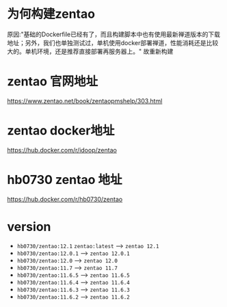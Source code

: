 # 为何构建zentao
原因:"基础的Dockerfile已经有了，而且构建脚本中也有使用最新禅道版本的下载地址；另外，我们也单独测试过，单机使用docker部署禅道，性能消耗还是比较大的。单机环境，还是推荐直接部署再服务器上。"
故重新构建
# zentao 官网地址
<https://www.zentao.net/book/zentaopmshelp/303.html>
# zentao docker地址
<https://hub.docker.com/r/idoop/zentao>
# hb0730 zentao 地址
<https://hub.docker.com/r/hb0730/zentao>

# version
 + `hb0730/zentao:12.1` `zentao:latest` --> `zentao 12.1`
 + `hb0730/zentao:12.0.1` --> `zentao 12.0.1`
 + `hb0730/zentao:12.0` --> `zentao 12.0`
 + `hb0730/zentao:11.7` --> `zentao 11.7`
 + `hb0730/zentao:11.6.5` --> `zentao 11.6.5`
 + `hb0730/zentao:11.6.4` --> `zentao 11.6.4`
 + `hb0730/zentao:11.6.3` --> `zentao 11.6.3`
 + `hb0730/zentao:11.6.2` --> `zentao 11.6.2` 